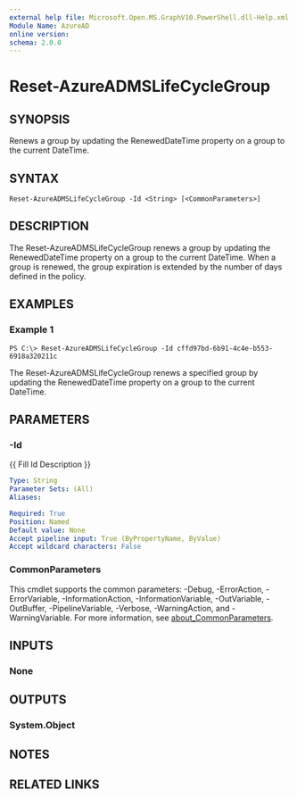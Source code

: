 ```yaml
---
external help file: Microsoft.Open.MS.GraphV10.PowerShell.dll-Help.xml
Module Name: AzureAD
online version:
schema: 2.0.0
---
```


# Reset-AzureADMSLifeCycleGroup

## SYNOPSIS
Renews a group by updating the RenewedDateTime property on a group to the current DateTime.

## SYNTAX

```
Reset-AzureADMSLifeCycleGroup -Id <String> [<CommonParameters>]
```

## DESCRIPTION
The Reset-AzureADMSLifeCycleGroup renews a group by updating the RenewedDateTime property on a group to the current DateTime.
When a group is renewed, the group expiration is extended by the number of days defined in the policy.

## EXAMPLES

### Example 1
```
PS C:\> Reset-AzureADMSLifeCycleGroup -Id cffd97bd-6b91-4c4e-b553-6918a320211c
```

The Reset-AzureADMSLifeCycleGroup renews a specified group by updating the RenewedDateTime property on a group to the current DateTime.

## PARAMETERS

### -Id
{{ Fill Id Description }}

```yaml
Type: String
Parameter Sets: (All)
Aliases:

Required: True
Position: Named
Default value: None
Accept pipeline input: True (ByPropertyName, ByValue)
Accept wildcard characters: False
```

### CommonParameters
This cmdlet supports the common parameters: -Debug, -ErrorAction, -ErrorVariable, -InformationAction, -InformationVariable, -OutVariable, -OutBuffer, -PipelineVariable, -Verbose, -WarningAction, and -WarningVariable. For more information, see [about_CommonParameters](http://go.microsoft.com/fwlink/?LinkID=113216).

## INPUTS

### None
## OUTPUTS

### System.Object
## NOTES

## RELATED LINKS
